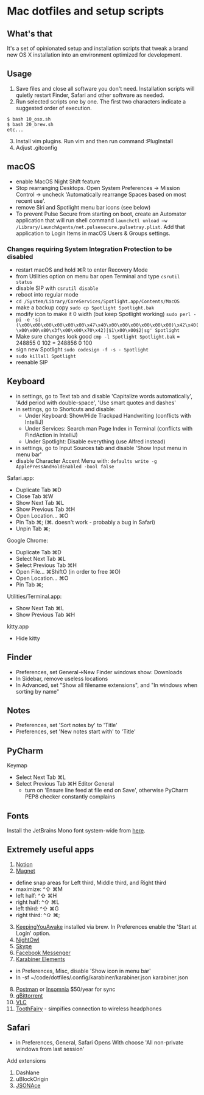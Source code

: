 # Mac dotfiles and setup scripts


## What's that
It's a set of opinionated setup and installation scripts that tweak a brand new OS X installation into an environment optimized for development.


## Usage
1. Save files and close all software you don't need. Installation scripts will quietly restart Finder, Safari and other software as needed.
2. Run selected scripts one by one. The first two characters indicate a suggested order of execution.
```
$ bash 10_osx.sh
$ bash 20_brew.sh
etc...
```
3. Install vim plugins. Run vim and then run command :PlugInstall
4. Adjust .gitconfig


## macOS
- enable MacOS Night Shift feature
- Stop rearranging Desktops. Open System Preferences -> Mission Control -> uncheck 'Automatically rearrange Spaces based on most recent use'.
- remove Siri and Spotlight menu bar icons (see below)
- To prevent Pulse Secure from starting on boot, create an Automator application that will run shell command `launchctl unload –w /Library/LaunchAgents/net.pulsesecure.pulsetray.plist`. Add that application to Login Items in macOS Users & Groups settings.

### Changes requiring System Integration Protection to be disabled
- restart macOS and hold ⌘R to enter Recovery Mode
- from Utilities option on menu bar open Terminal and type `csrutil status`
- disable SIP with `csrutil disable`
- reboot into regular mode
- `cd /System/Library/CoreServices/Spotlight.app/Contents/MacOS`
- make a backup copy `sudo cp Spotlight Spotlight.bak`
- modify icon to make it 0 width (but keep Spotlight working) `sudo perl -pi -e 's|(\x00\x00\x00\x00\x00\x00\x47\x40\x00\x00\x00\x00\x00\x00)\x42\x40(\x00\x00\x80\x3f\x00\x00\x70\x42)|$1\x00\x00$2|sg' Spotlight`
- Make sure changes look good `cmp -l Spotlight Spotlight.bak`
  = 248855 0 102
  = 248856 0 100
- sign new Spotlight `sudo codesign -f -s - Spotlight`
- `sudo killall Spotlight`
- reenable SIP


## Keyboard

- in settings, go to Text tab and disable 'Capitalize words automatically', 'Add period with double-space', 'Use smart quotes and dashes'
- in settings, go to Shortcuts and disable:
    - Under Keyboard: Show/Hide Trackpad Handwriting (conflicts with IntelliJ)
    - Under Services: Search man Page Index in Terminal (conflicts with FindAction in IntelliJ)
    - Under Spotlight: Disable everything (use Alfred instead)
- in settings, go to Input Sources tab and disable 'Show Input menu in menu bar'
- disable Character Accent Menu with: `defaults write -g ApplePressAndHoldEnabled -bool false`

Safari.app:
- Duplicate Tab ⌘D
- Close Tab ⌘W
- Show Next Tab ⌘L
- Show Previous Tab ⌘H
- Open Location... ⌘O
- Pin Tab ⌘;  (⌘. doesn't work - probably a bug in Safari)
- Unpin Tab ⌘;

Google Chrome:
- Duplicate Tab ⌘D
- Select Next Tab ⌘L
- Select Previous Tab ⌘H
- Open File... ⌘ShiftO (in order to free ⌘O)
- Open Location... ⌘O
- Pin Tab ⌘;

Utilities/Terminal.app:
- Show Next Tab ⌘L
- Show Previous Tab ⌘H

kitty.app
- Hide kitty <some ridiculous mapping>

## Finder
- Preferences, set General->New Finder windows show: Downloads
- In Sidebar, remove useless locations
- In Advanced, set "Show all filename extensions", and "In windows when sorting by name"

## Notes
- Preferences, set 'Sort notes by' to 'Title'
- Preferences, set 'New notes start with' to 'Title'

## PyCharm
Keymap
- Select Next Tab ⌘L
- Select Previous Tab ⌘H
Editor
  General
    - turn on 'Ensure line feed at file end on Save', otherwise PyCharm PEP8 checker constantly complains

## Fonts
Install the JetBrains Mono font system-wide from [here](https://www.jetbrains.com/lp/mono/).

## Extremely useful apps
1. [Notion](https://www.notion.so/desktop)
2. [Magnet](https://itunes.apple.com/us/app/magnet/id441258766?mt=12)
  - define snap areas for Left third, Middle third, and Right third
  - maximize: ^⇧ ⌘M
  - left half: ^⇧ ⌘H
  - right half: ^⇧ ⌘L
  - left third: ^⇧ ⌘G
  - right third: ^⇧ ⌘;
3. [KeepingYouAwake](https://github.com/newmarcel/KeepingYouAwake) installed via brew. In Preferences enable the 'Start at Login' option.
4. [NightOwl](https://nightowl.kramser.xyz/)
5. [Skype](https://www.skype.com/en/download-skype/skype-for-computer/)
6. [Facebook Messenger](https://apps.apple.com/app/messenger/id1480068668)
7. [Karabiner Elements](https://github.com/tekezo/Karabiner-Elements)
  - in Preferences, Misc, disable 'Show icon in menu bar'
  - ln -sf ~/code/dotfiles/.config/karabiner/karabiner.json karabiner.json
8. [Postman](https://www.getpostman.com/) or [Insomnia](https://insomnia.rest/) $50/year for sync
9. [qBittorrent](https://www.qbittorrent.org/download.php)
10. [VLC](https://www.videolan.org/vlc/)
11. [ToothFairy](https://itunes.apple.com/us/app/toothfairy/id1191449274?mt=12) - simpifies connection to wireless headphones


## Safari

- in Preferences, General, Safari Opens With choose 'All non-private windows from last session'

Add extensions
1. Dashlane
2. uBlockOrigin
3. [JSONAce](https://github.com/acrogenesis/JSONAce)
